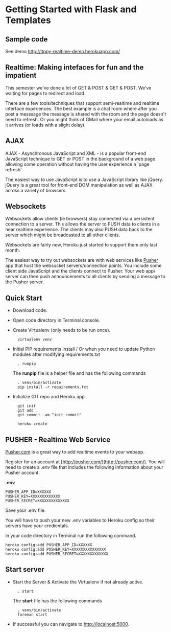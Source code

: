 # Getting Started with Flask and Templates

## Sample code

See demo <http://itppy-realtime-demo.herokuapp.com/>

## Realtime: Making intefaces for fun and the impatient

This semester we've done a lot of GET & POST & GET & POST. We've waiting for pages to redirect and load. 

There are a few tools/techniques that support semi-realtime and realtime interface experiences. The best example is a chat room where after you post a messsage the message is shared with the room and the page doesn't need to refresh. Or you might think of GMail where your email autoloads as it arrives (or loads with a slight delay).

## AJAX

AJAX - Asynchronous JavaScript and XML - is a popular front-end JavaScript technique to GET or POST in the background of a web page allowing some operation without having the user experience a 'page refresh'.

The easiest way to use JavaScript is to use a JavaScript library like jQuery. jQuery is a great tool for front-end DOM manipulation as well as AJAX across a variety of browsers.

## Websockets

Websockets allow clients (ie browsers) stay connected via a persistent connection to a server. This allows the server to PUSH data to clients in a near realtime experience. The clients may also PUSH data back to the server which might be broadcasted to all other clients. 

Websockets are fairly new, Heroku just started to support them only last month. 

The easiest way to try out websockets are with web services like [Pusher](http://pusher.com/) app that host the websocket servers/connection points. You include some client side JavaScript and the clients connect to Pusher. Your web app/ server can then push announcements to all clients by sending a message to the Pusher server.



## Quick Start

* Download code.
* Open code directory in Terminal console.
* Create Virtualenv (only needs to be run once).

		virtualenv venv

* Initial PIP requirements install / Or when you need to update Python modules after modifying requirements.txt

		. runpip

	The **runpip** file is a helper file and has the following commands

		. venv/bin/activate
		pip install -r requirements.txt


* Initialize GIT repo and Heroku app

		git init
		git add .
		git commit -am "init commit"

		heroku create

## PUSHER - Realtime Web Service

[Pusher.com](http://www.pusher.com) is a great way to add realtime events to your webapp.

Register for an account at [http://pusher.com/](http://pusher.com/). You will need to create a .env file that includes the following information about your Pusher account.

**.env**

	PUSHER_APP_ID=XXXXXX
	PUSHER_KEY=XXXXXXXXXXXXX
	PUSHER_SECRET=XXXXXXXXXXXXXX

Save your .env file.

You will have to push your new .env variables to Heroku config so their servers have your credientals.

In your code directory in Terminal run the following command.

	heroku config:add PUSHER_APP_ID=XXXXXX
	heroku config:add PUSHER_KEY=XXXXXXXXXXXXXXX
	heroku config:add PUSHER_SECRET=XXXXXXXXXXXXX


## Start server

* Start the Server & Activate the Virtualenv if not already active.

		. start

	The **start** file has the following commands

		. venv/bin/activate
		foreman start

* If successful you can navigate to <a href='http://localhost:5000'>http://localhost:5000</a>.
